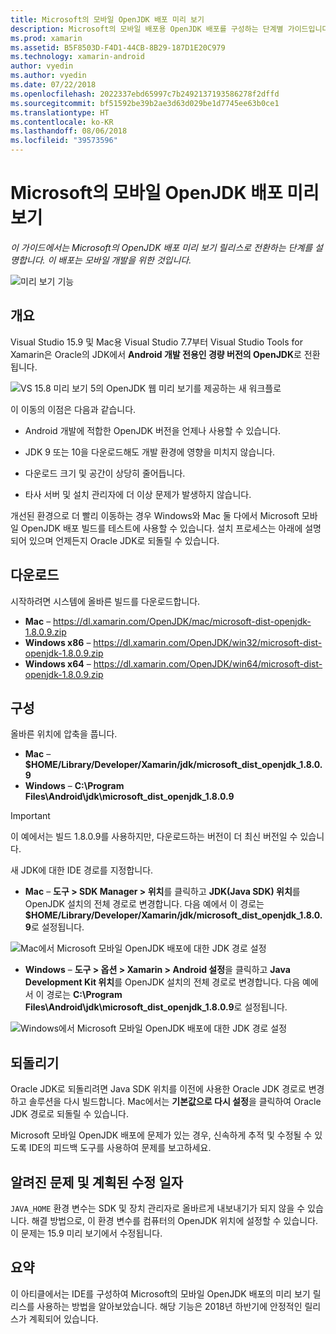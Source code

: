 ```yaml
---
title: Microsoft의 모바일 OpenJDK 배포 미리 보기
description: Microsoft의 모바일 배포용 OpenJDK 배포를 구성하는 단계별 가이드입니다.
ms.prod: xamarin
ms.assetid: B5F8503D-F4D1-44CB-8B29-187D1E20C979
ms.technology: xamarin-android
author: vyedin
ms.author: vyedin
ms.date: 07/22/2018
ms.openlocfilehash: 2022337ebd65997c7b2492137193586278f2dffd
ms.sourcegitcommit: bf51592be39b2ae3d63d029be1d7745ee63b0ce1
ms.translationtype: HT
ms.contentlocale: ko-KR
ms.lasthandoff: 08/06/2018
ms.locfileid: "39573596"
---
```

# <a name="microsofts-mobile-openjdk-distribution-preview"></a>Microsoft의 모바일 OpenJDK 배포 미리 보기

_이 가이드에서는 Microsoft의 OpenJDK 배포 미리 보기 릴리스로 전환하는 단계를 설명합니다. 이 배포는 모바일 개발을 위한 것입니다._

![미리 보기 기능](~/media/shared/preview.png)

## <a name="overview"></a>개요

Visual Studio 15.9 및 Mac용 Visual Studio 7.7부터 Visual Studio Tools for Xamarin은 Oracle의 JDK에서 **Android 개발 전용인 경량 버전의 OpenJDK**로 전환됩니다.

![VS 15.8 미리 보기 5의 OpenJDK 웹 미리 보기를 제공하는 새 워크플로](openjdk-images/openjdk.png)

이 이동의 이점은 다음과 같습니다.

- Android 개발에 적합한 OpenJDK 버전을 언제나 사용할 수 있습니다.

- JDK 9 또는 10을 다운로드해도 개발 환경에 영향을 미치지 않습니다.

- 다운로드 크기 및 공간이 상당히 줄어듭니다.

- 타사 서버 및 설치 관리자에 더 이상 문제가 발생하지 않습니다.

개선된 환경으로 더 빨리 이동하는 경우 Windows와 Mac 둘 다에서 Microsoft 모바일 OpenJDK 배포 빌드를 테스트에 사용할 수 있습니다. 설치 프로세스는 아래에 설명되어 있으며 언제든지 Oracle JDK로 되돌릴 수 있습니다.

## <a name="download"></a>다운로드

시작하려면 시스템에 올바른 빌드를 다운로드합니다.

- **Mac** &ndash; https://dl.xamarin.com/OpenJDK/mac/microsoft-dist-openjdk-1.8.0.9.zip
- **Windows x86** &ndash; https://dl.xamarin.com/OpenJDK/win32/microsoft-dist-openjdk-1.8.0.9.zip
- **Windows x64** &ndash; https://dl.xamarin.com/OpenJDK/win64/microsoft-dist-openjdk-1.8.0.9.zip

## <a name="configure"></a>구성

올바른 위치에 압축을 풉니다.

- **Mac** &ndash; **$HOME/Library/Developer/Xamarin/jdk/microsoft_dist_openjdk_1.8.0.9**
- **Windows** &ndash; **C:\\Program Files\\Android\\jdk\\microsoft_dist_openjdk_1.8.0.9**

> [!IMPORTANT]
> 이 예에서는 빌드 1.8.0.9를 사용하지만, 다운로드하는 버전이 더 최신 버전일 수 있습니다.

새 JDK에 대한 IDE 경로를 지정합니다.

- **Mac** &ndash; **도구 > SDK Manager > 위치**를 클릭하고 **JDK(Java SDK) 위치**를 OpenJDK 설치의 전체 경로로 변경합니다. 다음 예에서 이 경로는 **$HOME/Library/Developer/Xamarin/jdk/microsoft_dist_openjdk_1.8.0.9**로 설정됩니다.

![Mac에서 Microsoft 모바일 OpenJDK 배포에 대한 JDK 경로 설정](openjdk-images/vsm.png)

- **Windows** &ndash; **도구 > 옵션 > Xamarin > Android 설정**을 클릭하고 **Java Development Kit 위치**를 OpenJDK 설치의 전체 경로로 변경합니다. 다음 예에서 이 경로는 **C:\\Program Files\\Android\\jdk\\microsoft_dist_openjdk_1.8.0.9**로 설정됩니다.

![Windows에서 Microsoft 모바일 OpenJDK 배포에 대한 JDK 경로 설정](openjdk-images/vs.png)

## <a name="revert"></a>되돌리기

Oracle JDK로 되돌리려면 Java SDK 위치를 이전에 사용한 Oracle JDK 경로로 변경하고 솔루션을 다시 빌드합니다. Mac에서는 **기본값으로 다시 설정**을 클릭하여 Oracle JDK 경로로 되돌릴 수 있습니다.

Microsoft 모바일 OpenJDK 배포에 문제가 있는 경우, 신속하게 추적 및 수정될 수 있도록 IDE의 피드백 도구를 사용하여 문제를 보고하세요.

## <a name="known-issues--planned-fix-dates"></a>알려진 문제 및 계획된 수정 일자

`JAVA_HOME` 환경 변수는 SDK 및 장치 관리자로 올바르게 내보내기가 되지 않을 수 있습니다. 해결 방법으로, 이 환경 변수를 컴퓨터의 OpenJDK 위치에 설정할 수 있습니다. 이 문제는 15.9 미리 보기에서 수정됩니다.

## <a name="summary"></a>요약

이 아티클에서는 IDE를 구성하여 Microsoft의 모바일 OpenJDK 배포의 미리 보기 릴리스를 사용하는 방법을 알아보았습니다. 해당 기능은 2018년 하반기에 안정적인 릴리스가 계획되어 있습니다.
